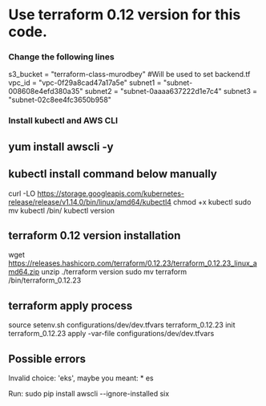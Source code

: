 # Use terraform 0.12 version for this code.

### Change the following lines
s3_bucket = "terraform-class-murodbey"       #Will be used to set backend.tf
vpc_id = "vpc-0f29a8cad47a17a5e"
subnet1 = "subnet-008608e4efd380a35"
subnet2 = "subnet-0aaaa637222d1e7c4"
subnet3 = "subnet-02c8ee4fc3650b958"



### Install kubectl  and AWS CLI

## yum install awscli -y

## kubectl install command below manually
curl -LO https://storage.googleapis.com/kubernetes-release/release/v1.14.0/bin/linux/amd64/kubectl4
chmod +x kubectl
sudo mv kubectl /bin/
kubectl version

## terraform 0.12 version installation
wget https://releases.hashicorp.com/terraform/0.12.23/terraform_0.12.23_linux_amd64.zip
unzip
./terraform version
sudo mv terraform /bin/terraform_0.12.23

## terraform apply process
source setenv.sh  configurations/dev/dev.tfvars
terraform_0.12.23 init
terraform_0.12.23 apply -var-file configurations/dev/dev.tfvars

## Possible errors
Invalid choice: 'eks', maybe you meant: * es

Run: sudo pip install awscli --ignore-installed six

